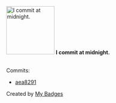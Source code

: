 <img src="https://my-badges.github.io/my-badges/midnight-commits.png" alt="I commit at midnight." title="I commit at midnight." width="128">
<strong>I commit at midnight.</strong>
<br><br>

Commits:

- <a href="https://github.com/lavitalite/survey-master/commit/aea8291fd0646b6384d4fe4f2d64745fb171b10c">aea8291</a>


Created by <a href="https://github.com/my-badges/my-badges">My Badges</a>